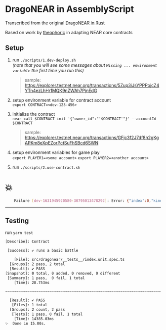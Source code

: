 # DragoNEAR in AssemblyScript

Transcribed from the original [DragoNEAR in Rust](https://github.com/ilblackdragon/dragonear)

Based on work by [theophoric](https://github.com/theophoric/near-core-contracts-as) in adapting NEAR core contracts


## Setup

1. run `./scripts/1.dev-deploy.sh`  \
   _(note that you will see some messages about `Missing ... environment variable` the first time you run this)_
   > sample: https://explorer.testnet.near.org/transactions/5Zup3iJsYPPPojcZ4YTn4ezLhHr1MQK9nZWAh7PjnEdG

2. setup environment variable for contract account  \
   `export CONTRACT=<dev-123-456>`

3. initialize the contract  \
   `near call $CONTRACT init '{"owner_id":"'$CONTRACT'"}' --accountId $CONTRACT`
   > sample: https://explorer.testnet.near.org/transactions/GFjc3f2J7df8h2gKgAPKm8eXpEZorPctSuFhSBcd6SWN

4. setup environment variables for game play  \
   `export PLAYER1=<some account>`
   `export PLAYER2=<another account>`

5. run `./scripts/2.use-contract.sh`


# 💥

```sh
	Failure [dev-1631945920580-30795013478292]: Error: {"index":0,"kind":{"ExecutionError":"WebAssembly trap: An `unreachable` opcode was executed."}}
```

---

## Testing

run `yarn test`


```sh
[Describe]: Contract

 [Success]: ✔ runs a basic battle

    [File]: src/dragonear/__tests__/index.unit.spec.ts
  [Groups]: 2 pass, 2 total
  [Result]: ✔ PASS
[Snapshot]: 0 total, 0 added, 0 removed, 0 different
 [Summary]: 1 pass,  0 fail, 1 total
    [Time]: 28.753ms

~~~~~~~~~~~~~~~~~~~~~~~~~~~~~~~~~~~~~~~~~~~~~~~~~~~~~~~~~~~~~~~~~~~~~~~~~~~~~~~~

  [Result]: ✔ PASS
   [Files]: 1 total
  [Groups]: 2 count, 2 pass
   [Tests]: 1 pass, 0 fail, 1 total
    [Time]: 14385.03ms
✨  Done in 15.00s.
```
